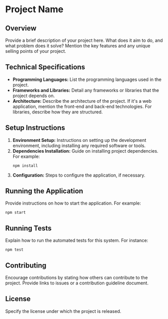 
# Project Name

## Overview
Provide a brief description of your project here. What does it aim to do, and what problem does it solve? Mention the key features and any unique selling points of your project.

## Technical Specifications
- **Programming Languages:** List the programming languages used in the project.
- **Frameworks and Libraries:** Detail any frameworks or libraries that the project depends on.
- **Architecture:** Describe the architecture of the project. If it's a web application, mention the front-end and back-end technologies. For libraries, describe how they are structured.

## Setup Instructions
1. **Environment Setup:** Instructions on setting up the development environment, including installing any required software or tools.
2. **Dependencies Installation:** Guide on installing project dependencies. For example:
   ```
   npm install
   ```
3. **Configuration:** Steps to configure the application, if necessary.

## Running the Application
Provide instructions on how to start the application. For example:
```
npm start
```

## Running Tests
Explain how to run the automated tests for this system. For instance:
```
npm test
```

## Contributing
Encourage contributions by stating how others can contribute to the project. Provide links to issues or a contribution guideline document.

## License
Specify the license under which the project is released.
